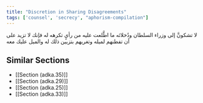 ```yaml
---
title: "Discretion in Sharing Disagreements"
tags: ['counsel', 'secrecy', "aphorism-compilation"]
---
```


 لا تشكونَّ إلى وزراء السلطان ودُخلائه ما اطَّلعت عليه من رأيٍ تكرهه له فإنك لا تزيد على أن تفطنهم لميله وتغريهم بتزيين ذلك له والميل عليك معه

## Similar Sections
- [[Section (adka.35)]]
 - [[Section (adka.29)]]
 - [[Section (adka.25)]]
 - [[Section (adka.33)]]
